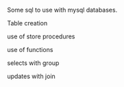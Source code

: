Some sql to use with mysql databases.

Table creation

use of store procedures

use of functions

selects with group

updates with join

